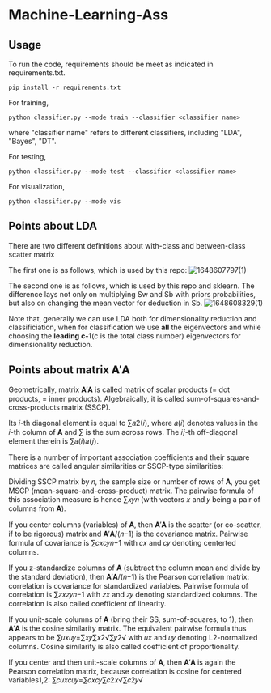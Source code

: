
# Machine-Learning-Ass

## Usage
To run the code, requirements should be meet as indicated in requirements.txt.

`pip install -r requirements.txt`

For training,

`python classifier.py --mode train --classifier <classifier name>`

where "classifier name" refers to different classifiers, including "LDA", "Bayes", "DT".

For testing,

`python classifier.py --mode test --classifier <classifier name>`

For visualization,

`python classifier.py --mode vis`

## Points about LDA
There are two different definitions about with-class and between-class scatter matrix

The first one is as follows, which is used by this repo:
![1648607797(1)](https://user-images.githubusercontent.com/55084546/160739741-c123a144-8bca-4532-847b-459526a73ebc.png)

The second one is as follows, which is used by this repo and sklearn. The difference lays not only on multiplying Sw and Sb with priors probabilities, but also on changing the mean vector for deduction in Sb. 
![1648608329(1)](https://user-images.githubusercontent.com/55084546/160740728-60df572e-7188-4b15-9a04-4a0f26542261.png)

Note that, generally we can use LDA both for dimensionality reduction and classificiation, when for classification we use **all** the eigenvectors and while choosing the **leading c-1**(c is the total class number) eigenvectors for dimensionality reduction.

## Points about matrix 𝐀′𝐀

Geometrically, matrix 𝐀′𝐀 is called matrix of scalar products (= dot products, = inner products). Algebraically, it is called sum-of-squares-and-cross-products matrix (SSCP).

Its 𝑖-th diagonal element is equal to ∑𝑎2(𝑖), where 𝑎(𝑖) denotes values in the 𝑖-th column of 𝐀 and ∑ is the sum across rows. The 𝑖𝑗-th off-diagonal element therein is ∑𝑎(𝑖)𝑎(𝑗).

There is a number of important association coefficients and their square matrices are called angular similarities or SSCP-type similarities:

Dividing SSCP matrix by 𝑛, the sample size or number of rows of 𝐀, you get MSCP (mean-square-and-cross-product) matrix. The pairwise formula of this association measure is hence ∑𝑥𝑦𝑛 (with vectors 𝑥 and 𝑦 being a pair of columns from 𝐀).

If you center columns (variables) of 𝐀, then 𝐀′𝐀 is the scatter (or co-scatter, if to be rigorous) matrix and 𝐀′𝐀/(𝑛−1) is the covariance matrix. Pairwise formula of covariance is ∑𝑐𝑥𝑐𝑦𝑛−1 with 𝑐𝑥 and 𝑐𝑦 denoting centerted columns.

If you z-standardize columns of 𝐀 (subtract the column mean and divide by the standard deviation), then 𝐀′𝐀/(𝑛−1) is the Pearson correlation matrix: correlation is covariance for standardized variables. Pairwise formula of correlation is ∑𝑧𝑥𝑧𝑦𝑛−1 with 𝑧𝑥 and 𝑧𝑦 denoting standardized columns. The correlation is also called coefficient of linearity.

If you unit-scale columns of 𝐀 (bring their SS, sum-of-squares, to 1), then 𝐀′𝐀 is the cosine similarity matrix. The equivalent pairwise formula thus appears to be ∑𝑢𝑥𝑢𝑦=∑𝑥𝑦∑𝑥2√∑𝑦2√ with 𝑢𝑥 and 𝑢𝑦 denoting L2-normalized columns. Cosine similarity is also called coefficient of proportionality.

If you center and then unit-scale columns of 𝐀, then 𝐀′𝐀 is again the Pearson correlation matrix, because correlation is cosine for centered variables1,2: ∑𝑐𝑢𝑥𝑐𝑢𝑦=∑𝑐𝑥𝑐𝑦∑𝑐2𝑥√∑𝑐2𝑦√
